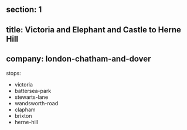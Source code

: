 ﻿section: 1
----
title: Victoria and Elephant and Castle to Herne Hill
----
company: london-chatham-and-dover
----
stops:
- victoria
- battersea-park
- stewarts-lane
- wandsworth-road
- clapham
- brixton
- herne-hill
